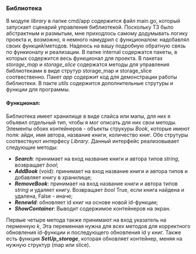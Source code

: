 ### Библиотека
В модуле *library* в папке cmd/app содержится файл main.go, который запускает сценарий управления библиотекой. Поскольку ТЗ было абстрактным и размытым, мне приходлось самому додумывать логику проекта и, возможно, я немного намудрил с функционалом: надобавлял своих функций/методов. Надеюсь на вашу подробную обратную связь по функионалу и реализации. В папке internal содержатся пакеты, в которых содержится весь функционал для проекта. В пакетах *storage_map* и *storage_slice* содержатся методы для управления библиотеками в виде струтур storage_map и storage_slice соотвественно. Пакет *app* содержит код для демонстрации работы библиотеки. В пакте *utils* содержится дополнительные струтуры и функции для программы. 
#### Функционал:
Библиотека имеет хранилище в виде слайса или мапы, для них я объявил отдельный тип, чтобы я мог описать для них свои методы. Элементы обоих контейнеров - объекты струкуры *Book*, которые имеют поля: айди, имя автора, название книги, количество книг. Обе струтуры соотвествуют интерфесу *Library*. Данный интерфейс реализовывает следующие методы:
- ***Search***: принимает на вход название книги и автора типов *string*, возвращает *bool*;
- ***AddBook*** (void): принимает на вход название книги и автора типов и добавляет книгу в хранилище;
- ***RemoveBook***: принимает на вход название книги и автора типов *string* и удаляет книгу. Возвращает *bool* True, если книга найдена и удалена, False - иначе;
- ***RenewId***: обновляет id книг на основе новой id-функции;
- ***ShowContainer***: Выводит содержимое контейнеров на экран.   


Первые четыре метода также принимают на вход указатель на перменную *k*, Эта переменная нужна для всех методов для корректного обновления id-функции и последующего обновления id у книг. Также есть функция ***SetUp_storage***, которая обновляет контейнер, меняя на нужную структур (map или slice).